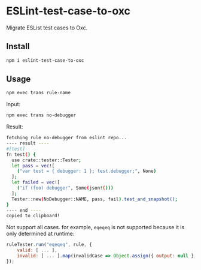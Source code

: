 # ESLint-test-case-to-oxc

Migrate ESList test cases to Oxc.

## Install

```sh
npm i eslint-test-case-to-oxc
```

## Usage

```sh
npm exec trans rule-name
```

Input:

```sh
npm exec trans no-debugger
```

Result:

```sh
fetching rule no-debugger from eslint repo...
---- result ----
#[test]
fn test() {
  use crate::tester::Tester;
  let pass = vec![
    ("var test = { debugger: 1 }; test.debugger;", None)
  ];
  let failed = vec![
    ("if (foo) debugger", Some(json!()))
  ];
  Tester::new(NoDebugger::NAME, pass, fail).test_and_snapshot();
}
---- end ----
copied to clipboard!
```

Not support all cases. for example, `eqeqeq` is not supported because it is only determined at runtime:

```js
ruleTester.run("eqeqeq", rule, {
    valid: [ ... ],
    invalid: [ ... ].map(invalidCase => Object.assign({ output: null }, invalidCase))
});
```

